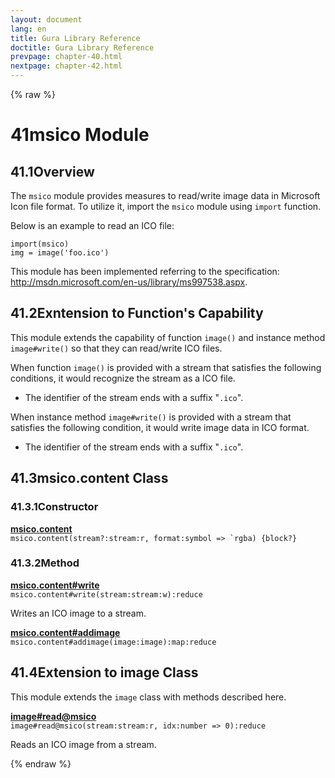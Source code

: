 ```yaml
---
layout: document
lang: en
title: Gura Library Reference
doctitle: Gura Library Reference
prevpage: chapter-40.html
nextpage: chapter-42.html
---
```

{% raw %}
<h1><span class="caption-index-1">41</span><a name="anchor-41"></a>msico Module</h1>
<h2><span class="caption-index-2">41.1</span><a name="anchor-41-1"></a>Overview</h2>
<p>
The <code class="highlighter-rouge">msico</code> module provides measures to read/write image data in Microsoft Icon file format. To utilize it, import the <code class="highlighter-rouge">msico</code> module using <code class="highlighter-rouge">import</code> function.
</p>
<p>
Below is an example to read an ICO file:
</p>
<pre class="highlight"><code>import(msico)
img = image('foo.ico')
</code></pre>
<p>
This module has been implemented referring to the specification: <a href="http://msdn.microsoft.com/en-us/library/ms997538.aspx">http://msdn.microsoft.com/en-us/library/ms997538.aspx</a>.
</p>
<h2><span class="caption-index-2">41.2</span><a name="anchor-41-2"></a>Exntension to Function's Capability</h2>
<p>
This module extends the capability of function <code class="highlighter-rouge">image()</code> and instance method <code class="highlighter-rouge">image#write()</code> so that they can read/write ICO files.
</p>
<p>
When function <code class="highlighter-rouge">image()</code> is provided with a stream that satisfies the following conditions, it would recognize the stream as a ICO file.
</p>
<ul>
<li>The identifier of the stream ends with a suffix "<code class="highlighter-rouge">.ico</code>".</li>
</ul>
<p>
When instance method <code class="highlighter-rouge">image#write()</code> is provided with a stream that satisfies the following condition, it would write image data in ICO format.
</p>
<ul>
<li>The identifier of the stream ends with a suffix "<code class="highlighter-rouge">.ico</code>".</li>
</ul>
<h2><span class="caption-index-2">41.3</span><a name="anchor-41-3"></a>msico.content Class</h2>
<h3><span class="caption-index-3">41.3.1</span><a name="anchor-41-3-1"></a>Constructor</h3>
<p>
<div><strong style="text-decoration:underline">msico.content</strong></div>
<div style="margin-bottom:1em"><code>msico.content(stream?:stream:r, format:symbol =&gt; `rgba) {block?}</code></div>

</p>
<h3><span class="caption-index-3">41.3.2</span><a name="anchor-41-3-2"></a>Method</h3>
<p>
<div><strong style="text-decoration:underline">msico.content#write</strong></div>
<div style="margin-bottom:1em"><code>msico.content#write(stream:stream:w):reduce</code></div>
Writes an ICO image to a stream.
</p>
<p>
<div><strong style="text-decoration:underline">msico.content#addimage</strong></div>
<div style="margin-bottom:1em"><code>msico.content#addimage(image:image):map:reduce</code></div>

</p>
<h2><span class="caption-index-2">41.4</span><a name="anchor-41-4"></a>Extension to image Class</h2>
<p>
This module extends the <code class="highlighter-rouge">image</code> class with methods described here.
</p>
<p>
<div><strong style="text-decoration:underline">image#read@msico</strong></div>
<div style="margin-bottom:1em"><code>image#read@msico(stream:stream:r, idx:number =&gt; 0):reduce</code></div>
Reads an ICO image from a stream.
</p>
<p />

{% endraw %}
